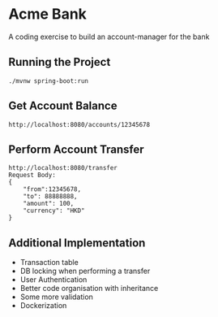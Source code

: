 # Acme Bank
A coding exercise to build an account-manager for the bank

## Running the Project

```./mvnw spring-boot:run```

## Get Account Balance

```http://localhost:8080/accounts/12345678```

## Perform Account Transfer
```
http://localhost:8080/transfer
Request Body:
{
    "from":12345678,
    "to": 88888888,
    "amount": 100,
    "currency": "HKD"
}
```

## Additional Implementation
 - Transaction table
 - DB locking when performing a transfer
 - User Authentication
 - Better code organisation with inheritance
 - Some more validation
 - Dockerization

